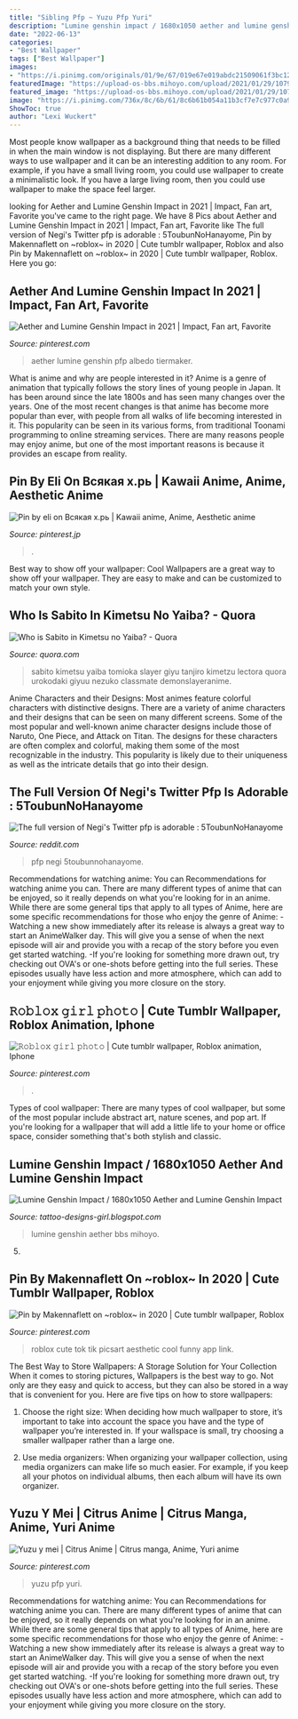 ```yaml
---
title: "Sibling Pfp ~ Yuzu Pfp Yuri"
description: "Lumine genshin impact / 1680x1050 aether and lumine genshin impact"
date: "2022-06-13"
categories:
- "Best Wallpaper"
tags: ["Best Wallpaper"]
images:
- "https://i.pinimg.com/originals/01/9e/67/019e67e019abdc21509061f3bc12023d.jpg"
featuredImage: "https://upload-os-bbs.mihoyo.com/upload/2021/01/29/1079035/7b890b59ae05a14e0f07aef69d458895_6547869409489031530.jpg?x-oss-process=image/resize,s_740/quality,q_80/auto-orient,0/interlace,1/format,jpg"
featured_image: "https://upload-os-bbs.mihoyo.com/upload/2021/01/29/1079035/7b890b59ae05a14e0f07aef69d458895_6547869409489031530.jpg?x-oss-process=image/resize,s_740/quality,q_80/auto-orient,0/interlace,1/format,jpg"
image: "https://i.pinimg.com/736x/8c/6b/61/8c6b61b054a11b3cf7e7c977c0a9600e.jpg"
ShowToc: true
author: "Lexi Wuckert"
---
```



Most people know wallpaper as a background thing that needs to be filled in when the main window is not displaying. But there are many different ways to use wallpaper and it can be an interesting addition to any room. For example, if you have a small living room, you could use wallpaper to create a minimalistic look. If you have a large living room, then you could use wallpaper to make the space feel larger.

	

		
looking for Aether and Lumine Genshin Impact in 2021 | Impact, Fan art, Favorite you've came to the right page. We have 8 Pics about Aether and Lumine Genshin Impact in 2021 | Impact, Fan art, Favorite like The full version of Negi&#039;s Twitter pfp is adorable : 5ToubunNoHanayome, Pin by Makennaflett on ~roblox~ in 2020 | Cute tumblr wallpaper, Roblox and also Pin by Makennaflett on ~roblox~ in 2020 | Cute tumblr wallpaper, Roblox. Here you go:
		
    
## Aether And Lumine Genshin Impact In 2021 | Impact, Fan Art, Favorite

<img loading=lazy src="https://i.pinimg.com/736x/d9/f7/93/d9f793bc6e8020b3e68f662213858fae.jpg" onerror="this.onerror=null;this.src='https://tse1.mm.bing.net/th?id=OIP.LfguRmu-Wz8hDcn3iVJ39QHaDt&amp;pid=15.1';" alt="Aether and Lumine Genshin Impact in 2021 | Impact, Fan art, Favorite">

_Source: pinterest.com_

>aether lumine genshin pfp albedo tiermaker. 

	

What is anime and why are people interested in it?
Anime is a genre of animation that typically follows the story lines of young people in Japan. It has been around since the late 1800s and has seen many changes over the years. One of the most recent changes is that anime has become more popular than ever, with people from all walks of life becoming interested in it. This popularity can be seen in its various forms, from traditional Toonami programming to online streaming services. There are many reasons people may enjoy anime, but one of the most important reasons is because it provides an escape from reality.

    
## Pin By Eli On Всякая х.рь | Kawaii Anime, Anime, Aesthetic Anime

<img loading=lazy src="https://i.pinimg.com/originals/10/a0/40/10a040f61627a19943b5fd5f159079cf.jpg" onerror="this.onerror=null;this.src='https://tse3.mm.bing.net/th?id=OIP.fNdxDEgnSf9eJJiMvZ1OPAHaHa&amp;pid=15.1';" alt="Pin by eli on Всякая х.рь | Kawaii anime, Anime, Aesthetic anime">

_Source: pinterest.jp_

>. 

	

Best way to show off your wallpaper:
Cool Wallpapers are a great way to show off your wallpaper. They are easy to make and can be customized to match your own style.

    
## Who Is Sabito In Kimetsu No Yaiba? - Quora

<img loading=lazy src="https://qph.fs.quoracdn.net/main-qimg-9f594107d1fc4a6d08321e4a744c9f23" onerror="this.onerror=null;this.src='https://tse1.mm.bing.net/th?id=OIP.05RGtbVrzGmfX50kdYvXVgHaGt&amp;pid=15.1';" alt="Who is Sabito in Kimetsu no Yaiba? - Quora">

_Source: quora.com_

>sabito kimetsu yaiba tomioka slayer giyu tanjiro kimetzu lectora quora urokodaki giyuu nezuko classmate demonslayeranime. 

	

Anime Characters and their Designs: Most animes feature colorful characters with distinctive designs.
There are a variety of anime characters and their designs that can be seen on many different screens. Some of the most popular and well-known anime character designs include those of Naruto, One Piece, and Attack on Titan. The designs for these characters are often complex and colorful, making them some of the most recognizable in the industry. This popularity is likely due to their uniqueness as well as the intricate details that go into their design.

    
## The Full Version Of Negi&#039;s Twitter Pfp Is Adorable : 5ToubunNoHanayome

<img loading=lazy src="https://i.redd.it/fqdqkd74loj41.jpg" onerror="this.onerror=null;this.src='https://tse3.mm.bing.net/th?id=OIP.NFYje5jJxV9AFm6s4tLuIgHaHq&amp;pid=15.1';" alt="The full version of Negi&#039;s Twitter pfp is adorable : 5ToubunNoHanayome">

_Source: reddit.com_

>pfp negi 5toubunnohanayome. 

	

Recommendations for watching anime: You can
Recommendations for watching anime you can. There are many different types of anime that can be enjoyed, so it really depends on what you're looking for in an anime. While there are some general tips that apply to all types of Anime, here are some specific recommendations for those who enjoy the genre of Anime: 
-Watching a new show immediately after its release is always a great way to start an AnimeWalker day. This will give you a sense of when the next episode will air and provide you with a recap of the story before you even get started watching. 
-If you're looking for something more drawn out, try checking out OVA's or one-shots before getting into the full series. These episodes usually have less action and more atmosphere, which can add to your enjoyment while giving you more closure on the story.

    
## 𝚁𝚘𝚋𝚕𝚘𝚡 𝚐𝚒𝚛𝚕 𝚙𝚑𝚘𝚝𝚘 | Cute Tumblr Wallpaper, Roblox Animation, Iphone

<img loading=lazy src="https://i.pinimg.com/736x/8c/6b/61/8c6b61b054a11b3cf7e7c977c0a9600e.jpg" onerror="this.onerror=null;this.src='https://tse1.mm.bing.net/th?id=OIP.H8O895eYSqMH3Px903Vt6wHaHa&amp;pid=15.1';" alt="𝚁𝚘𝚋𝚕𝚘𝚡 𝚐𝚒𝚛𝚕 𝚙𝚑𝚘𝚝𝚘 | Cute tumblr wallpaper, Roblox animation, Iphone">

_Source: pinterest.com_

>. 

	

Types of cool wallpaper:
There are many types of cool wallpaper, but some of the most popular include abstract art, nature scenes, and pop art. If you're looking for a wallpaper that will add a little life to your home or office space, consider something that's both stylish and classic.

    
## Lumine Genshin Impact / 1680x1050 Aether And Lumine Genshin Impact

<img loading=lazy src="https://upload-os-bbs.mihoyo.com/upload/2021/01/29/1079035/7b890b59ae05a14e0f07aef69d458895_6547869409489031530.jpg?x-oss-process=image/resize,s_740/quality,q_80/auto-orient,0/interlace,1/format,jpg" onerror="this.onerror=null;this.src='https://tse1.mm.bing.net/th?id=OIP.4yW8SYiTmMRQQ3fHpJdpjwHaLx&amp;pid=15.1';" alt="Lumine Genshin Impact / 1680x1050 Aether and Lumine Genshin Impact">

_Source: tattoo-designs-girl.blogspot.com_

>lumine genshin aether bbs mihoyo. 

	

5.

    
## Pin By Makennaflett On ~roblox~ In 2020 | Cute Tumblr Wallpaper, Roblox

<img loading=lazy src="https://i.pinimg.com/originals/01/9e/67/019e67e019abdc21509061f3bc12023d.jpg" onerror="this.onerror=null;this.src='https://tse4.mm.bing.net/th?id=OIP.T9g2Cj6ywl8o79NduZ0mKQHaHa&amp;pid=15.1';" alt="Pin by Makennaflett on ~roblox~ in 2020 | Cute tumblr wallpaper, Roblox">

_Source: pinterest.com_

>roblox cute tok tik picsart aesthetic cool funny app link. 

	

The Best Way to Store Wallpapers: A Storage Solution for Your Collection
When it comes to storing pictures, Wallpapers is the best way to go. Not only are they easy and quick to access, but they can also be stored in a way that is convenient for you. Here are five tips on how to store wallpapers:
1) Choose the right size: When deciding how much wallpaper to store, it’s important to take into account the space you have and the type of wallpaper you’re interested in. If your wallspace is small, try choosing a smaller wallpaper rather than a large one.

2) Use media organizers: When organizing your wallpaper collection, using media organizers can make life so much easier. For example, if you keep all your photos on individual albums, then each album will have its own organizer.

    
## Yuzu Y Mei | Citrus Anime | Citrus Manga, Anime, Yuri Anime

<img loading=lazy src="https://i.pinimg.com/originals/72/35/23/72352373e4df779cbbf867e60fff4256.jpg" onerror="this.onerror=null;this.src='https://tse2.mm.bing.net/th?id=OIP.qR9WlDWldZk8X1LVWS8HJAHaEK&amp;pid=15.1';" alt="Yuzu y mei | Citrus Anime | Citrus manga, Anime, Yuri anime">

_Source: pinterest.com_

>yuzu pfp yuri. 

	

Recommendations for watching anime: You can
Recommendations for watching anime you can. There are many different types of anime that can be enjoyed, so it really depends on what you're looking for in an anime. While there are some general tips that apply to all types of Anime, here are some specific recommendations for those who enjoy the genre of Anime: 
-Watching a new show immediately after its release is always a great way to start an AnimeWalker day. This will give you a sense of when the next episode will air and provide you with a recap of the story before you even get started watching. 
-If you're looking for something more drawn out, try checking out OVA's or one-shots before getting into the full series. These episodes usually have less action and more atmosphere, which can add to your enjoyment while giving you more closure on the story.

